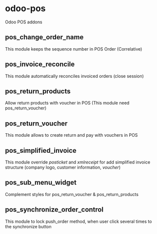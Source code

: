 # odoo-pos
Odoo POS addons

pos_change_order_name
------------------------
This module keeps the sequence number in POS Order (Correlative)

pos_invoice_reconcile
------------------------
This module automatically reconciles invoiced orders (close session)

pos_return_products
-------------------
Allow return products with voucher in POS (This module need pos_return_voucher)

pos_return_voucher
-------------------

This module allows to create return and pay with vouchers in POS

pos_simplified_invoice
-------------------

This module override *posticket* and *xmlreceipt* for add simplified invoice structure
(company logo, customer information, *voucher*)

pos_sub_menu_widget
-------------------
Complement styles for pos_return_voucher & pos_return_products

pos_synchronize_order_control
------------------------------
This module to lock push_order method, when user click several times to the synchronize button
